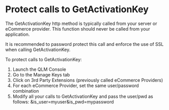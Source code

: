 # Protect calls to GetActivationKey

The GetActivationKey http method is typically called from your server or eCommerce provider. This function should never be called from your application.

It is recommended to password protect this call and enforce the use of SSL when calling GetActivationKey.

To protect calls to GetActivationKey:

1. Launch the QLM Console
2. Go to the Manage Keys tab
3. Click on 3rd Party Extensions (previously called eCommerce Providers)
4. For each eCommerce Provider, set the same user/password combination
5. Modify all your calls to GetActivationKey and pass the user/pwd as follows: \&is\_user=myuser\&is\_pwd=mypassword
